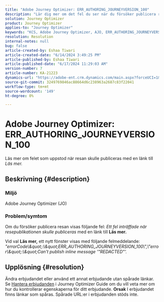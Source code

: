 ```yaml
---
title: "Adobe Journey Optimizer: ERR_AUTHORING_JOURNEYVERSION_100"
description: "Lär dig mer om det fel du ser när du försöker publicera resan."
solution: Journey Optimizer
product: Journey Optimizer
applies-to: "Journey Optimizer"
keywords: "KCS, Adobe Journey Optimizer, AJO, ERR_AUTHORING_JOURNEYVERSION_100, publicera resa"
resolution: Resolution
internal-notes: null
bug: false
article-created-by: Eshaa Tiwari
article-created-date: "6/14/2024 3:49:25 PM"
article-published-by: Eshaa Tiwari
article-published-date: "6/17/2024 11:29:03 AM"
version-number: 7
article-number: KA-21223
dynamics-url: "https://adobe-ent.crm.dynamics.com/main.aspx?forceUCI=1&pagetype=entityrecord&etn=knowledgearticle&id=372117a9-652a-ef11-840a-6045bd029b18"
source-git-commit: 3249769846ac88664d6c238963a2687c83f22041
workflow-type: tm+mt
source-wordcount: '149'
ht-degree: 0%

---
```


# Adobe Journey Optimizer: ERR_AUTHORING_JOURNEYVERSION_100


Läs mer om felet som uppstod när resan skulle publiceras med en länk till *Läs mer.*

## Beskrivning {#description}


### <b>Miljö</b>

Adobe Journey Optimizer (JO)

### <b>Problem/symtom</b>

Om du försöker publicera resan visas följande fel: *Ett fel inträffade när resepublikationen skulle publiceras* med en länk till <b>Läs mer.</b>

Vid val <b>Läs mer,</b> ett nytt fönster visas med följande felmeddelande:
*&quot;errorCode\\\&quot;:\\\&quot;ERR_AUTHORING_JOURNEYVERSION_100\\&quot;,\\&quot;error\\\&quot;:\\\&quot;Can&#39;t publish inline message &#39;&quot;REDACTED&quot;&#39;.*

## Upplösning {#resolution}


Ändra erbjudandet eller använd ett annat erbjudande utan spårade länkar. Se [Hantera erbjudanden](https://experienceleague.adobe.com/docs/journey-optimizer/using/offer-decisioning/managing-offers-in-the-offer-library/configure-offers/creating-personalized-offers.html?lang=en#offer-list) i Journey Optimizer Guide om du vill veta mer om hur du kontrollerar egenskaperna för ditt erbjudande.
<b>Orsak</b>
I erbjudandet finns länkar som spåras. Spårade URL:er i erbjudanden stöds inte.

